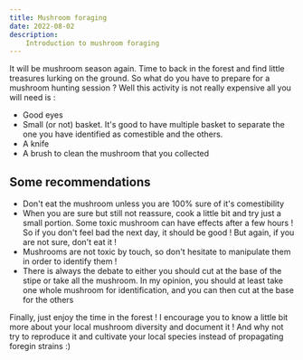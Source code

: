 ```yaml
---
title: Mushroom foraging
date: 2022-08-02
description:
    Introduction to mushroom foraging
---
```


It will be mushroom season again. Time to back in the forest and find little treasures lurking on the ground.
So what do you have to prepare for a mushroom hunting session ? Well this activity is not really expensive all you will need is :
- Good eyes 
- Small (or not) basket. It's good to have multiple basket to separate the one you have identified as comestible and the others.
- A knife
- A brush to clean the mushroom that you collected


## Some recommendations 
- Don't eat the mushroom unless you are 100% sure of it's comestibility
- When you are sure but still not reassure, cook a little bit and try just a small portion. Some toxic mushroom can have effects after a few hours ! So if you don't feel bad the next day, it should be good ! But again, if you are not sure, don't eat it !
- Mushrooms are not toxic by touch, so don't hesitate to manipulate them in order to identify them !
- There is always the debate to either you should cut at the base of the stipe or take all the mushroom. In my opinion, you should at least take one whole mushroom for identification, and you can then cut at the base for the others 


Finally, just enjoy the time in the forest ! I encourage you to know a little bit more about your local mushroom diversity and document it ! And why not try to reproduce it and cultivate your local species instead of propagating foregin strains :) 